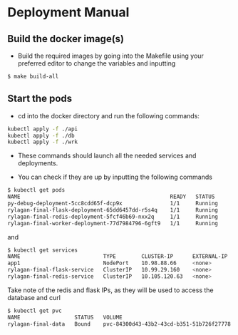 # Deployment Manual

## Build the docker image(s)
* Build the required images by going into the Makefile using your preferred editor to change the variables and inputting
```bash
$ make build-all
```

## Start the pods
* cd into the docker directory and run the following commands:
```bash
kubectl apply -f ./api
kubectl apply -f ./db
kubectl apply -f ./wrk
```
* These commands should launch all the needed services and deployments.

* You can check if they are up by inputting the following commands

```bash
$ kubectl get pods
NAME                                               READY   STATUS             RESTARTS   AGE
py-debug-deployment-5cc8cdd65f-dcp9x               1/1     Running            0          21d
rylagan-final-flask-deployment-65dd6457dd-r5s4q    1/1     Running            0          55m
rylagan-final-redis-deployment-5fcf46b69-nxx2q     1/1     Running            0          41m
rylagan-final-worker-deployment-77d7984796-6gft9   1/1     Running            0          13m
```
and
```bash
$ kubectl get services
NAME                          TYPE        CLUSTER-IP      EXTERNAL-IP   PORT(S)          AGE
app1                          NodePort    10.98.88.66     <none>        5000:30154/TCP   29d
rylagan-final-flask-service   ClusterIP   10.99.29.160    <none>        5000/TCP         56m
rylagan-final-redis-service   ClusterIP   10.105.120.63   <none>        6379/TCP         56m
```
Take note of the redis and flask IPs, as they will be used to access the database and curl
```bash
$ kubectl get pvc
NAME                 STATUS   VOLUME                                     CAPACITY   ACCESS MODES   STORAGECLASS   AGE
rylagan-final-data   Bound    pvc-84300d43-43b2-43cd-b351-51b726f27778   1Gi        RWO            rbd            103m
```